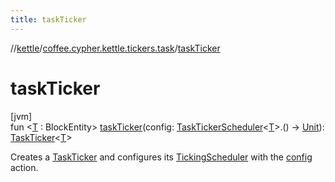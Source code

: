 ```yaml
---
title: taskTicker
---
```

//[kettle](../../index.html)/[coffee.cypher.kettle.tickers.task](index.html)/[taskTicker](task-ticker.html)



# taskTicker



[jvm]\
fun &lt;[T](task-ticker.html) : BlockEntity&gt; [taskTicker](task-ticker.html)(config: [TaskTickerScheduler](index.html#-1067649280%2FClasslikes%2F863300109)&lt;[T](task-ticker.html)&gt;.() -&gt; [Unit](https://kotlinlang.org/api/latest/jvm/stdlib/kotlin/-unit/index.html)): [TaskTicker](-task-ticker/index.html)&lt;[T](task-ticker.html)&gt;



Creates a [TaskTicker](-task-ticker/index.html) and configures its [TickingScheduler](../coffee.cypher.kettle.scheduler/-ticking-scheduler/index.html) with the [config](task-ticker.html) action.




